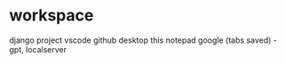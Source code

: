 
# workspace
django project vscode
github desktop
this notepad
google (tabs saved) - gpt, localserver